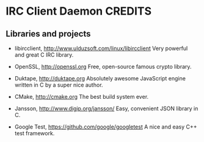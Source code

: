 IRC Client Daemon CREDITS
=========================

Libraries and projects
----------------------

- libircclient, http://www.ulduzsoft.com/linux/libircclient
  Very powerful and great C IRC library.

- OpenSSL, http://openssl.org
  Free, open-source famous crypto library.

- Duktape, http://duktape.org
  Absolutely awesome JavaScript engine written in C by a super nice author.

- CMake, http://cmake.org
  The best build system ever.

- Jansson, http://www.digip.org/jansson/
  Easy, convenient JSON library in C.

- Google Test, https://github.com/google/googletest
  A nice and easy C++ test framework.

